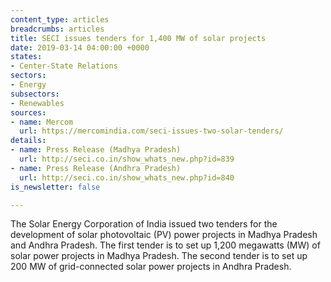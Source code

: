 ```yaml
---
content_type: articles
breadcrumbs: articles
title: SECI issues tenders for 1,400 MW of solar projects
date: 2019-03-14 04:00:00 +0000
states:
- Center-State Relations
sectors:
- Energy
subsectors:
- Renewables
sources:
- name: Mercom
  url: https://mercomindia.com/seci-issues-two-solar-tenders/
details:
- name: Press Release (Madhya Pradesh)
  url: http://seci.co.in/show_whats_new.php?id=839
- name: Press Release (Andhra Pradesh)
  url: http://seci.co.in/show_whats_new.php?id=840
is_newsletter: false

---
```

The Solar Energy Corporation of India issued two tenders for the development of solar photovoltaic (PV) power projects in Madhya Pradesh and Andhra Pradesh. The first tender is to set up 1,200 megawatts (MW) of solar power projects in Madhya Pradesh. The second tender is to set up 200 MW of grid-connected solar power projects in Andhra Pradesh. 
